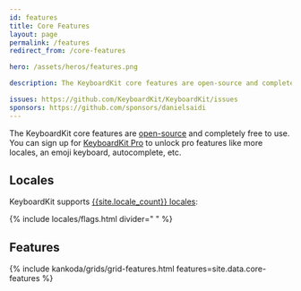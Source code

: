 ```yaml
---
id: features
title: Core Features
layout: page
permalink: /features
redirect_from: /core-features

hero: /assets/heros/features.png

description: The KeyboardKit core features are open-source and completely free to use.

issues: https://github.com/KeyboardKit/KeyboardKit/issues
sponsors: https://github.com/sponsors/danielsaidi
---
```


The KeyboardKit core features are [open-source](/open-source) and completely free to use. You can sign up for [KeyboardKit Pro](/pro) to unlock pro features like more locales, an emoji keyboard, autocomplete, etc.


## Locales

KeyboardKit supports [{{site.locale_count}} locales](/locales):

{% include locales/flags.html divider=" " %}


## Features

{% include kankoda/grids/grid-features.html features=site.data.core-features %}